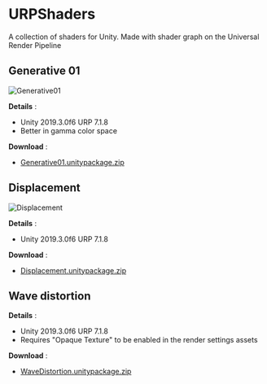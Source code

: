 # URPShaders
A collection of shaders for Unity. Made with shader graph on the Universal Render Pipeline

## Generative 01

![Generative01](https://ferdinanddervieux.com/ImageHosting/Generative01shader.png)

**Details** :
- Unity 2019.3.0f6 URP 7.1.8
- Better in gamma color space

**Download** :
- [Generative01.unitypackage.zip](https://github.com/dyfer08/URPShaders/raw/master/URP%20Shaders/Assets/Packages/Generative01.unitypackage.zip)

## Displacement

![Displacement](https://ferdinanddervieux.com/ImageHosting/Displacement.gif)

**Details** :
- Unity 2019.3.0f6 URP 7.1.8

**Download** :
- [Displacement.unitypackage.zip](https://github.com/dyfer08/URPShaders/raw/master/URP%20Shaders/Assets/Packages/Displacement.unitypackage.zip)

## Wave distortion
**Details** :
- Unity 2019.3.0f6 URP 7.1.8
- Requires "Opaque Texture" to be enabled in the render settings assets

**Download** :
- [WaveDistortion.unitypackage.zip](https://github.com/dyfer08/URPShaders/raw/master/URP%20Shaders/Assets/Packages/WaveDistortion.unitypackage.zip)

